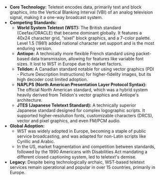 *   **Core Technology:** Teletext encodes data, primarily text and block graphics, into the Vertical Blanking Interval (VBI) of an analog television signal, making it a one-way broadcast system.
*   **Competing Standards:**
    *   **World System Teletext (WST):** The British standard (Ceefax/ORACLE) that became dominant globally. It features a 40x24 character grid, "sixel" block graphics, and a 7-color palette. Level 1.5 (1981) added national character set support and is the most enduring version.
    *   **Antiope:** A technically more flexible French standard using packet-based data transmission, allowing for features like variable font sizes. It lost to WST in Europe due to market factors.
    *   **Telidon:** A Canadian standard notable for using vector graphics (PDI - Picture Description Instructions) for higher-fidelity images, but its high decoder cost limited adoption.
    *   **NAPLPS (North American Presentation Layer Protocol Syntax):** The official North American standard, which was a hybrid system heavily derived from Telidon's vector graphics and Antiope's architecture.
    *   **JTES (Japanese Teletext Standard):** A technically superior Japanese standard designed for complex logographic scripts. It supported higher-resolution fonts, customizable characters (DRCS), vector and pixel graphics, and even FM/PCM audio.
*   **Global Adoption:**
    *   WST was widely adopted in Europe, becoming a staple of public service broadcasting, and was adapted for non-Latin scripts like Cyrillic and Arabic.
    *   In the US, market fragmentation and competition between standards, followed by the 1990 Americans with Disabilities Act mandating a different closed captioning system, led to teletext's demise.
*   **Legacy:** Despite being technologically archaic, WST-based teletext services remain operational and popular in over 15 countries, primarily in Europe.
